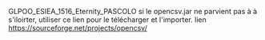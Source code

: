 GLPOO_ESIEA_1516_Eternity_PASCOLO
si le opencsv.jar ne parvient pas à à s'iloirter, utiliser ce lien pour le télécharger et l'importer.
lien https://sourceforge.net/projects/opencsv/
